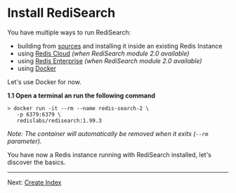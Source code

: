 # Install RediSearch

You have multiple ways to run RediSearch:

* building from [sources](https://github.com/RediSearch/RediSearch) and installing it inside an existing Redis Instance
* using [Redis Cloud](https://redislabs.com/redis-enterprise-cloud/) _(when RediSearch module 2.0 available)_
* using [Redis Enterprise](https://redislabs.com/redis-enterprise-software/) _(when RediSearch module 2.0 available)_
* using [Docker](https://hub.docker.com/r/redislabs/redisearch/)

Let's use Docker for now.

**1.1 Open a terminal an run the following command**


```
> docker run -it --rm --name redis-search-2 \
   -p 6379:6379 \
   redislabs/redisearch:1.99.3
```

*Note: The container will automatically be removed when it exits (`--rm` parameter).*

You have now a Redis instance running with RediSearch installed, let's discover the basics.


---
Next: [Create Index](003-create-index.md)